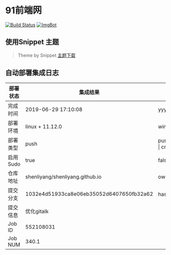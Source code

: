 # 91前端网

[![Build Status](https://www.travis-ci.org/shenliyang/shenliyang.github.io.svg?branch=dev)](https://travis-ci.org/shenliyang/shenliyang.github.io)
[![ImgBot](https://img.shields.io/badge/ImgBot-build-brightgreen.svg)]()

## 使用Snippet 主题
>  Theme by Snippet [主题下载](https://github.com/shenliyang/hexo-theme-snippet)

## 自动部署集成日志
部署状态 | 集成结果 | 参考值
---|---|---
完成时间 | 2019-06-29 17:10:08 | yyyy-mm-dd hh:mm:ss
部署环境 | linux + 11.12.0 | window \| linux + stable
部署类型 | push | push \| pull_request \| api \| cron
启用Sudo | true | false \| true
仓库地址 | shenliyang/shenliyang.github.io | owner_name/repo_name
提交分支 | 1032e4d51933ca8e06eb35052d6407650fb32a62 | hash 16位
提交信息 | 优化gitalk |
Job ID   | 552108031 |
Job NUM  | 340.1 |
